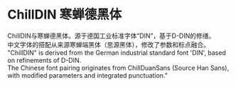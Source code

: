 # ChillDIN 寒蝉德黑体
ChillDIN与寒蝉德黑体。源于德国工业标准字体“DIN”，基于D-DIN的修缮。<br>
中文字体的搭配从来源寒蝉端黑体（思源黑体），修改了参数和标点融合。<br>
"ChillDIN" is derived from the German industrial standard font 'DIN', based on refinements of D-DIN. <br>
The Chinese font pairing originates from ChillDuanSans (Source Han Sans), with modified parameters and integrated punctuation."<br>

